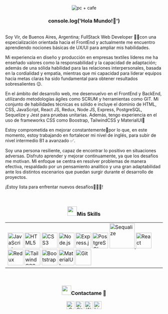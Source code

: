 <div align="center">
  <img  src="[https://media.licdn.com/dms/image/D4D16AQH0ClLFF0gd-w/profile-displaybackgroundimage-shrink_350_1400/0/1687626229035?e=1717027200&v=beta&t=RzS9zz_nG3zGOE2_6qbiA66X2ASDE0oYKWZymHEf1jY](https://media.licdn.com/dms/image/v2/D4D16AQH0ClLFF0gd-w/profile-displaybackgroundimage-shrink_350_1400/profile-displaybackgroundimage-shrink_350_1400/0/1687626229035?e=1754524800&v=beta&t=ho7qLLev9hlm7TUznX9S8Ykd35na3hT-SR53CJlDzR8)"
       alt="pc + cafe" /></a>
</div>

### <div align="center">console.log('Hola Mundo!👋')</div> 
<br/>
Soy Vir, de Buenos Aires, Argentina; FullStack Web Developer  👩‍💻con una especialización orientada hacia el FrontEnd y actualmente me encuentro aprendiendo nociones básicas de UX/UI para ampliar mis habilidades.

Mi experiencia en diseño y producción en empresas textiles líderes me ha enseñado valores como la responsabilidad y la capacidad de adaptación; además de una sólida habilidad para las relaciones interpersonales, basada en la cordialidad y empatía, mientras que mi capacidad para liderar equipos hacia metas claras ha sido fundamental para obtener resultados sobresalientes 😉.

En el ámbito del desarrollo web, me desenvuelvo en el FrontEnd y BackEnd, utilizando metodologías ágiles como SCRUM y herramientas como GIT. Mi conjunto de habilidades técnicas es sólido e incluye el  dominio de HTML, CSS, JavaScript, React JS, Redux, Node JS, Express, PostgreSQL, Sequelize y Jest para pruebas unitarias. Además, tengo experiencia en el uso de frameworks CSS como Boostrap, TailwindCSS y MaterialUI🚀

Estoy comprometida en mejorar constantemente💪por lo que,  en este momento, estoy trabajando en fortalecer mi nivel de inglés, para subir de nivel intermedio B1 a avanzado ✅️.

Soy una persona resiliente, capaz de encontrar lo positivo en situaciones adversas. Disfruto aprender y mejorar continuamente, ya que los desafíos me motivan. Mi enfoque se centra en resolver problemas de manera efectiva, respaldado por un pensamiento analítico y una gran adaptabilidad ante los distintos escenarios que puedan surgir durante el desarrollo de proyectos.

¡Estoy lista para enfrentar nuevos desafíos👏👏👏!

<br/>

<div align="center"> 
<h3 align="center" > <img src="https://media.giphy.com/media/iY8CRBdQXODJSCERIr/giphy.gif" width="30" height="30" style="margin-right: 10 px">Mis Skills </h3> 
</div>
<div aling="center">
<table><tr><td valign="top" width="1500"> 
<a href="https://www.javascript.com/" target="_blank"><img src="https://profilinator.rishav.dev/skills-assets/javascript-original.svg" alt="JavaScript" height="50" style="margin-right: 1000 px"/></a>  
<a href="https://en.wikipedia.org/wiki/HTML5" target="_blank"><img src="https://profilinator.rishav.dev/skills-assets/html5-original-wordmark.svg" alt="HTML5" height="50" /></a>  
<a href="https://www.w3schools.com/css/" target="_blank"><img src="https://profilinator.rishav.dev/skills-assets/css3-original-wordmark.svg" alt="CSS3" height="50" /></a>  
<a href="https://nodejs.org/" target="_blank"><img src="https://profilinator.rishav.dev/skills-assets/nodejs-original-wordmark.svg" alt="Node.js" height="50" /></a>  
<a href="https://expressjs.com/" target="_blank"><img src="https://profilinator.rishav.dev/skills-assets/express-original-wordmark.svg" alt="Express.js" height="50" /></a>  
<a href="https://www.postgresql.org/" target="_blank"><img src="https://profilinator.rishav.dev/skills-assets/postgresql-original-wordmark.svg" alt="PostgreSQL" height="50" /></a>
<a href="https://sequelize.org/" target="_blank"><img src="https://cdn.icon-icons.com/icons2/2415/PNG/512/sequelize_original_wordmark_logo_icon_146349.png" alt="Sequalize" height="80" />
</a>
<a href="https://reactjs.org/" target="_blank"><img src="https://profilinator.rishav.dev/skills-assets/react-original-wordmark.svg" alt="React" height="50" /></a>  
<a href="https://redux.js.org/" target="_blank"><img src="https://profilinator.rishav.dev/skills-assets/redux-original.svg" alt="Redux" height="50" /></a>  
<a href="https://www.tailwindcss.com/" target="_blank"> <img src="https://profilinator.rishav.dev/skills-assets/tailwindcss.svg" alt="TailwindCSS" height="50"/></a>	
<a href="https://getbootstrap.com/docs/3.4/javascript/" target="_blank"> <img src="https://profilinator.rishav.dev/skills-assets/bootstrap-plain.svg" alt="Bootstrap" height="50"/></a>
<a href="https://mui.com/" target="_blank"> <img src="https://profilinator.rishav.dev/skills-assets/mui.png" alt="MaterialUI" height="50"/></a>
<a href="https://github.com/" target="_blank"><img src="https://profilinator.rishav.dev/skills-assets/git-scm-icon.svg" alt="Git" height="50" /></a>  
</table></tr></td>
<br/>  
<h3 align="center" > <img src="https://media.giphy.com/media/iY8CRBdQXODJSCERIr/giphy.gif" width="30" height="30" style="margin-right: 10 px;">Contactame 🤝 </h3>
<p align="center">
	<a href="mailto:mvirginiamontoya@gmail.com"><img img src="https://img.shields.io/badge/gmail-%23EA4335.svg?style=plastic&logo=gmail&logoColor=white" alt="Gmail" height="25"/></a>
	<a href="https://github.com/mvirm"><img src="https://img.shields.io/badge/github-%23181717.svg?style=plastic&logo=github&logoColor=white" alt="GitHub" height="25"/></a>
	<a href="https://wa.me/5491134323534"><img src="https://img.shields.io/badge/whatsapp-%2325D366.svg?style=plastic&logo=whatsapp&logoColor=white" alt="Whatsapp" height="25"/></a>
	<a href="https://www.linkedin.com/in/virginiamontoya/"><img src="https://img.shields.io/badge/linkedin-%230A66C2.svg?style=plastic&logo=linkedin&logoColor=white" alt="LinkedIn" height="25"/></a>
</p>
